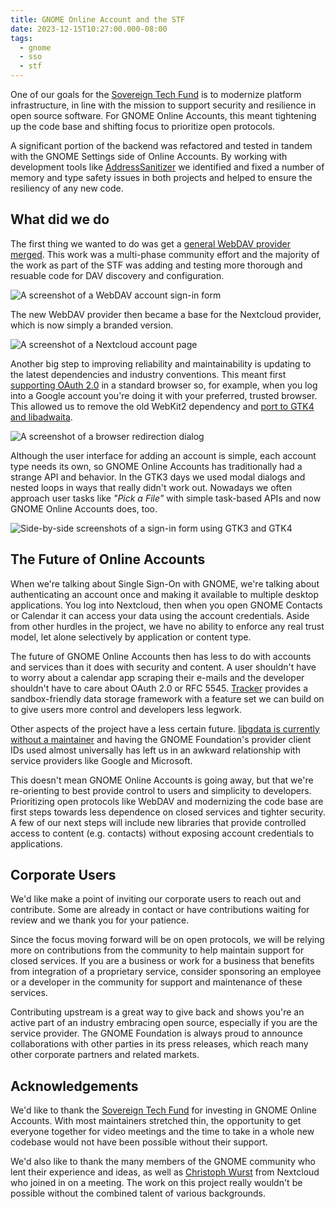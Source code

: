 ```yaml
---
title: GNOME Online Account and the STF
date: 2023-12-15T10:27:00.000-08:00
tags:
  - gnome
  - sso
  - stf
---
```


One of our goals for the [Sovereign Tech Fund] is to modernize platform
infrastructure, in line with the mission to support security and resilience in
open source software. For GNOME Online Accounts, this meant tightening up the
code base and shifting focus to prioritize open protocols.

A significant portion of the backend was refactored and tested in tandem with
the GNOME Settings side of Online Accounts. By working with development tools
like [AddressSanitizer] we identified and fixed a number of memory and type
safety issues in both projects and helped to ensure the resiliency of any new
code.

[AddressSanitizer]: https://en.wikipedia.org/wiki/AddressSanitizer
[Sovereign Tech Fund]: https://foundation.gnome.org/2023/11/09/gnome-recognized-as-public-interest-infrastructure/

## What did we do

The first thing we wanted to do was get a [general WebDAV provider merged].
This work was a multi-phase community effort and the majority of the work as
part of the STF was adding and testing more thorough and resuable code for DAV
discovery and configuration.

![A screenshot of a WebDAV account sign-in form](/assets/images/goa-and-stf-part-1/webdav-setup.png)

The new WebDAV provider then became a base for the Nextcloud provider, which is
now simply a branded version.

![A screenshot of a Nextcloud account page](/assets/images/goa-and-stf-part-1/nextcloud-details.png)

Another big step to improving reliability and maintainability is updating to
the latest dependencies and industry conventions. This meant first
[supporting OAuth 2.0] in a standard browser so, for example, when you log into
a Google account you're doing it with your preferred, trusted browser. This
allowed us to remove the old WebKit2 dependency and
[port to GTK4 and libadwaita].

![A screenshot of a browser redirection dialog](/assets/images/goa-and-stf-part-1/oauth2-setup.png)

Although the user interface for adding an account is simple, each account type
needs its own, so GNOME Online Accounts has traditionally had a strange API and
behavior. In the GTK3 days we used modal dialogs and nested loops in ways that
really didn't work out. Nowadays we often approach user tasks like
*"Pick a File"* with simple task-based APIs and now GNOME Online Accounts does,
too.

![Side-by-side screenshots of a sign-in form using GTK3 and GTK4](/assets/images/goa-and-stf-part-1/webdav-setup-comparison.png)

[supporting OAuth 2.0]: https://gitlab.gnome.org/GNOME/gnome-online-accounts/-/merge_requests/139
[general WebDAV provider merged]: https://gitlab.gnome.org/GNOME/gnome-online-accounts/-/merge_requests/137
[port to GTK4 and libadwaita]: https://gitlab.gnome.org/GNOME/gnome-online-accounts/-/merge_requests/142

## The Future of Online Accounts

When we're talking about Single Sign-On with GNOME, we're talking about
authenticating an account once and making it available to multiple desktop
applications. You log into Nextcloud, then when you open GNOME Contacts or
Calendar it can access your data using the account credentials. Aside from
other hurdles in the project, we have no ability to enforce any real trust
model, let alone selectively by application or content type.

The future of GNOME Online Accounts then has less to do with accounts and
services than it does with security and content. A user shouldn't have to
worry about a calendar app scraping their e-mails and the developer shouldn't
have to care about OAuth 2.0 or RFC 5545. [Tracker] provides a sandbox-friendly
data storage framework with a feature set we can build on to give users more
control and developers less legwork.

Other aspects of the project have a less certain future.
[libgdata is currently without a maintainer] and having the GNOME Foundation's
provider client IDs used almost universally has left us in an awkward
relationship with service providers like Google and Microsoft.

This doesn't mean GNOME Online Accounts is going away, but that we're
re-orienting to best provide control to users and simplicity to developers.
Prioritizing open protocols like WebDAV and modernizing the code base are
first steps towards less dependence on closed services and tighter security.
A few of our next steps will include new libraries that provide controlled
access to content (e.g. contacts) without exposing account credentials to
applications.

[Tracker]: https://gnome.pages.gitlab.gnome.org/tracker/overview.html
[libgdata is currently without a maintainer]: https://discourse.gnome.org/t/giving-up-maintainership-of-libgdata/9983

## Corporate Users

We'd like make a point of inviting our corporate users to reach out and
contribute. Some are already in contact or have contributions waiting for
review and we thank you for your patience.

Since the focus moving forward will be on open protocols, we will be relying
more on contributions from the community to help maintain support for closed
services. If you are a business or work for a business that benefits from
integration of a proprietary service, consider sponsoring an employee or a
developer in the community for support and maintenance of these services.

Contributing upstream is a great way to give back and shows you're an active
part of an industry embracing open source, especially if you are the service
provider. The GNOME Foundation is always proud to announce collaborations with
other parties in its press releases, which reach many other corporate partners
and related markets.

## Acknowledgements

We'd like to thank the [Sovereign Tech Fund] for investing in GNOME Online
Accounts. With most maintainers stretched thin, the opportunity to get everyone
together for video meetings and the time to take in a whole new codebase would
not have been possible without their support.

We'd also like to thank the many members of the GNOME community who lent their
experience and ideas, as well as [Christoph Wurst] from Nextcloud who joined
in on a meeting. The work on this project really wouldn't be possible without
the combined talent of various backgrounds.

[Christoph Wurst]: https://blog.wuc.me/
